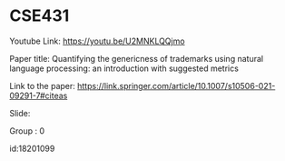 # CSE431
Youtube Link: 
https://youtu.be/U2MNKLQQjmo

Paper title: Quantifying the genericness of trademarks using natural language processing: an introduction with suggested metrics

Link to the paper: https://link.springer.com/article/10.1007/s10506-021-09291-7#citeas

Slide:


Group : 0

id:18201099
